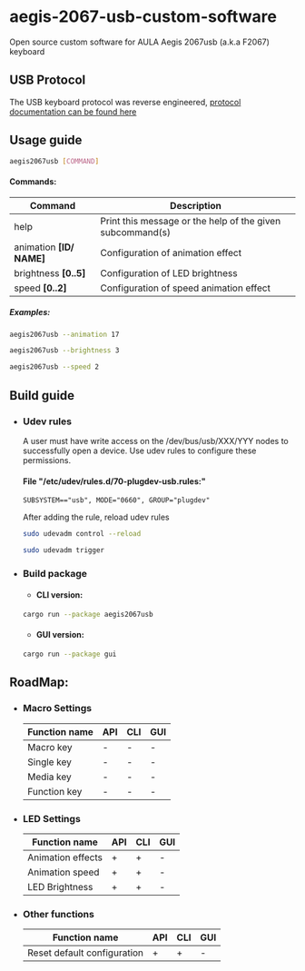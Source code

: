 # aegis-2067-usb-custom-software
Open source custom software for AULA Aegis 2067usb (a.k.a F2067) keyboard

## USB Protocol
The USB keyboard protocol was reverse engineered, [protocol documentation can be found here](https://github.com/progzone122/aegis-2067usb-protocol)

## Usage guide
```bash
aegis2067usb [COMMAND]
```
#### Commands:
| Command                  | Description                                               |
|--------------------------|-----------------------------------------------------------|
| help                     | Print this message or the help of the given subcommand(s) |
| animation **[ID/ NAME]** | Configuration of animation effect                         |
| brightness **[0..5]**    | Configuration of LED brightness                           |
| speed **[0..2]**         | Configuration of speed animation effect                   |

##### Examples:
```bash
aegis2067usb --animation 17
```
```bash
aegis2067usb --brightness 3
```
```bash
aegis2067usb --speed 2
```

## Build guide
- ### Udev rules
  A user must have write access on the /dev/bus/usb/XXX/YYY nodes to successfully open a device. Use udev rules to configure these permissions.

  #### File "/etc/udev/rules.d/70-plugdev-usb.rules:"
  ```text
  SUBSYSTEM=="usb", MODE="0660", GROUP="plugdev"
  ```

  After adding the rule, reload udev rules
  ```bash
  sudo udevadm control --reload
  ```
    ```bash
  sudo udevadm trigger
  ```

- ### Build package
  - #### CLI version:
  ```bash
  cargo run --package aegis2067usb
  ```
  - #### GUI version:
  ```bash
  cargo run --package gui
  ```

## RoadMap:

- ### Macro Settings
  | Function name | API | CLI | GUI |
  |---------------|-----|-----|-----|
  | Macro key     | -   | -   | -   |
  | Single key    | -   | -   | -   |
  | Media key     | -   | -   | -   |
  | Function key  | -   | -   | -   |
- ### LED Settings
  | Function name     | API | CLI | GUI |
  |-------------------|-----|-----|-----|
  | Animation effects | +   | +   | -   |
  | Animation speed   | +   | +   | -   |
  | LED Brightness    | +   | +   | -   |
- ### Other functions
  | Function name               | API | CLI | GUI |
  |-----------------------------|-----|-----|-----|
  | Reset default configuration | +   | +   | -   |